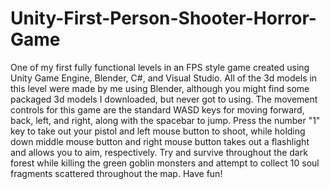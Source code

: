 # Unity-First-Person-Shooter-Horror-Game
One of my first fully functional levels in an FPS style game created using Unity Game Engine, Blender, C#, and Visual Studio. All of the 3d models in this level were made by me using Blender, although you might find some packaged 3d models I downloaded, but never got to using.  The movement controls for this game are the standard WASD keys for moving forward, back, left, and right, along with the spacebar to jump.  Press the number "1" key to take out your pistol and left mouse button to shoot, while holding down middle mouse button and right mouse button takes out a flashlight and allows you to aim, respectively.  Try and survive throughout the dark forest while killing the green goblin monsters and attempt to collect 10 soul fragments scattered throughout the map.  Have fun!
